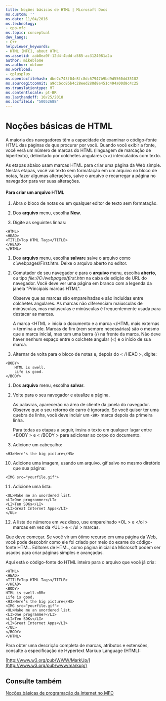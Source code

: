 ```yaml
---
title: Noções básicas de HTML | Microsoft Docs
ms.custom: ''
ms.date: 11/04/2016
ms.technology:
- cpp-mfc
ms.topic: conceptual
dev_langs:
- C++
helpviewer_keywords:
- HTML [MFC], about HTML
ms.assetid: aab8ea9f-12d4-4bdd-a585-ac3124081a2a
author: mikeblome
ms.author: mblome
ms.workload:
- cplusplus
ms.openlocfilehash: dbe2c743f04e8fc8dc67947b9bd9d5560dd35182
ms.sourcegitcommit: a9dcbcc85b4c28eed280d8e451c494a00d8c4c25
ms.translationtype: MT
ms.contentlocale: pt-BR
ms.lasthandoff: 10/25/2018
ms.locfileid: "50052688"
---
```

# <a name="html-basics"></a>Noções básicas de HTML

A maioria dos navegadores têm a capacidade de examinar o código-fonte HTML das páginas de que procurar por você. Quando você exibir a fonte, você verá um número de marcas do HTML (linguagem de marcação de hipertexto), delimitado por colchetes angulares (<>) intercalados com texto.

As etapas abaixo usam marcas HTML para criar uma página da Web simple. Nestas etapas, você vai texto sem formatação em um arquivo no bloco de notas, fazer algumas alterações, salve o arquivo e recarregar a página no navegador para ver suas alterações.

#### <a name="to-create-an-html-file"></a>Para criar um arquivo HTML

1. Abra o bloco de notas ou em qualquer editor de texto sem formatação.

1. Dos **arquivo** menu, escolha **New**.

1. Digite as seguintes linhas:

```
<HTML>
<HEAD>
<TITLE>Top HTML Tags</TITLE>
</HEAD>
</HTML>
```

1. Dos **arquivo** menu, escolha **salvar**e salve o arquivo como c:\webpages\First.htm. Deixe o arquivo aberto no editor.

1. Comutador de seu navegador e para o **arquivo** menu, escolha **aberto**, ou tipo *file://C:/webpages/first.htm* na caixa de edição de URL do navegador. Você deve ver uma página em branco com a legenda da janela "Principais marcas HTML".

   Observe que as marcas são emparelhadas e são incluídas entre colchetes angulares. As marcas não diferenciam maiusculas de minúsculas, mas maiusculas e minúsculas é frequentemente usada para destacar as marcas.

   A marca \<HTML > inicia o documento e a marca \</HTML mais externas > termina a ele. Marcas de fim (nem sempre necessárias) são o mesmo que a marca inicial, mas tem uma barra (/) na frente da marca. Não deve haver nenhum espaço entre o colchete angular (<) e o início de sua marca.

1. Alternar de volta para o bloco de notas e, depois do  \< /HEAD >, digite:

```
<BODY>
    HTML is swell.
    Life is good.
</BODY>
```

1. Dos **arquivo** menu, escolha **salvar**.

1. Volte para o seu navegador e atualize a página.

   As palavras, aparecerão na área de cliente da janela do navegador. Observe que o seu retorno de carro é ignorado. Se você quiser ter uma quebra de linha, você deve incluir um `<BR>` marca depois da primeira linha.

   Para todas as etapas a seguir, insira o texto em qualquer lugar entre \<BODY > e  \< /BODY > para adicionar ao corpo do documento.

9. Adicione um cabeçalho:

```
<H3>Here's the big picture</H3>
```

10. Adicione uma imagem, usando um arquivo. gif salvo no mesmo diretório que sua página:

```
<IMG src="yourfile.gif">
```

11. Adicione uma lista:

```
<UL>Make me an unordered list.
<LI>One programmer</LI>
<LI>Ten SDKs</LI>
<LI>Great Internet Apps</LI>
</UL>
```

12. A lista de números em vez disso, use emparelhado \<OL > e \</ol > marcas em vez da \<UL > e  \< /ul > marcas.

Que deve começar. Se você vir um ótimo recurso em uma página da Web, você pode descobrir como ele foi criado por meio do exame do código-fonte HTML. Editores de HTML, como página inicial da Microsoft podem ser usados para criar páginas simples e avançadas.

Aqui está o código-fonte do HTML inteiro para o arquivo que você já cria:

```
<HTML>
<HEAD>
<TITLE>Top HTML Tags</TITLE>
</HEAD>
<BODY>
HTML is swell.<BR>
Life is good.
<H3>Here's the big picture</H3>
<IMG src="yourfile.gif">
<UL>Make me an unordered list.
<LI>One programmer</LI>
<LI>Ten SDKs</LI>
<LI>Great Internet Apps</LI>
</UL>
</BODY>
</HTML>
```

Para obter uma descrição completa de marcas, atributos e extensões, consulte a especificação de Hypertext Markup Language (HTML):

[http://www.w3.org/pub/WWW/MarkUp/](http://www.w3.org/pub/www/markup/)

## <a name="see-also"></a>Consulte também

[Noções básicas de programação da Internet no MFC](../mfc/mfc-internet-programming-basics.md)


